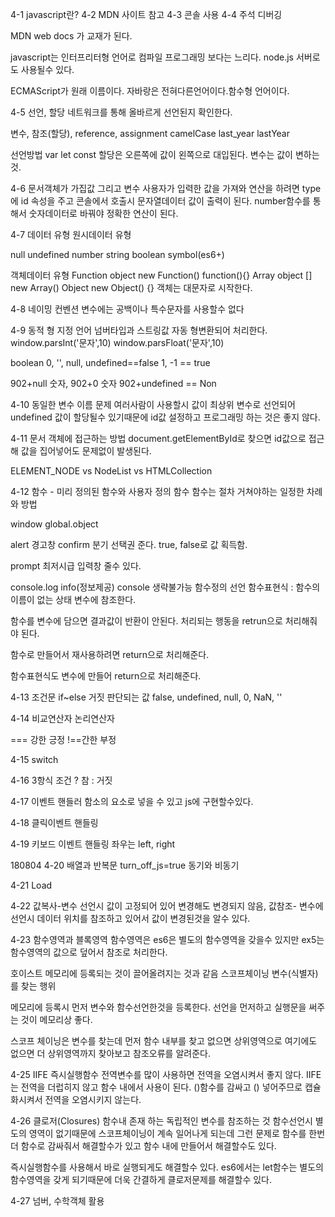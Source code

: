 4-1 javascript란?
4-2 MDN 사이트 참고
4-3 콘솔 사용
4-4 주석 디버깅

MDN web docs 가 교재가 된다.

javascript는 인터프리터형 언어로 컴파일 프로그래밍 보다는 느리다.
node.js 서버로도 사용될수 있다.

ECMAScript가 원래 이름이다.
자바랑은 전혀다른언어이다.함수형 언어이다.

4-5 선언, 할당
네트워크를 통해 올바르게 선언된지 확인한다.

변수, 참조(할당), reference, assignment
camelCase last_year lastYear

선언방법 var let const
할당은 오른쪽에 값이 왼쪽으로 대입된다.
변수는 값이 변하는것.

4-6 문서객체가 가집값 그리고 변수
사용자가 입력한 값을 가져와 연산을 하려면 
type에 id 속성을 주고 콘솔에서 호출시 문자열데이터 값이 출력이 된다. number함수를 통해서 숫자데이터로 바꿔야 정확한 연산이 된다.

4-7 데이터 유형
원시데이터 유형

null
undefined
number
string
boolean
symbol(es6+)

객체데이터 유형
Function object
new Function()
function(){}
Array object
[]
new Array()
Object
new Object()
{}
객체는 대문자로 시작한다.


4-8 네이밍 컨벤션
변수에는 공백이나 특수문자를 사용할수 없다

4-9 동적 형 지정 언어
넘버타입과 스트링값 자동 형변환되어 처리한다.
window.parsInt('문자',10)
window.parsFloat('문자',10)

boolean 0, '', null, undefined==false 1, -1 == true

902+null 숫자, 902+0 숫자 902+undefined == Non

4-10 동일한 변수 이름 문제
여러사람이 사용할시 값이 최상위 변수로 선언되어 undefined 값이 할당될수 있기때문에 id값 설정하고 프로그래밍 하는 것은 좋지 않다. 

4-11 문서 객체에 접근하는 방법
document.getElementById로 찾으면 id값으로 접근해 값을 집어넣어도 문제없이 발생된다.

ELEMENT_NODE vs NodeList vs HTMLCollection

4-12 함수 - 미리 정의된 함수와 사용자 정의 함수
함수는 절차 거쳐야하는 일정한 차례와 방법

window global.object

alert 경고창 confirm 분기 선택권 준다. true, false로 값 획득함.

prompt 최저시급 입력창 줄수 있다.

console.log info(정보제공)
console 생략불가능
함수정의 선언
함수표현식 : 함수의 이름이 없는 상태 변수에 참조한다.

함수를 변수에 담으면 결과값이 반환이 안된다. 
처리되는 행동을 retrun으로 처리해줘야 된다.

함수로 만들어서 재사용하려면 return으로 처리해준다.

함수표현식도 변수에 만들어 return으로 처리해준다.

4-13
조건문 if~else
거짓 판단되는 값
false, undefined, null, 0, NaN, ''

4-14
비교연산자 논리연산자

=== 강한 긍정 !==간한 부정


4-15
switch

4-16
3항식
조건 ? 참 : 거짓

4-17
이벤트 핸들러 함소의 요소로 넣을 수 있고 js에 구현할수있다.

4-18 클릭이벤트 핸들링

4-19 키보드 이벤트 핸들링
좌우는  left, right 

180804
4-20 배열과 반복문
turn_off_js=true
동기와 비동기

4-21 Load

4-22
값복사-변수 선언시 값이 고정되어 있어 변경해도 변경되지 않음, 값참조- 변수에 선언시 데이터 위치를 참조하고 있어서 값이 변경된것을 알수 있다.

4-23
함수영역과 블록영역
함수영역은 es6은 별도의 함수영역을 갖을수 있지만 ex5는 함수영역의 값으로 덮어서 참조로 처리한다.

호이스트 메모리에 등록되는 것이 끌어올려지는 것과 같음
스코프체이닝 변수(식별자)를 찾는 행위

메모리에 등록시 먼저 변수와 함수선언한것을 등록한다.
선언을 먼저하고 실행문을 써주는 것이 메모리상 좋다.

스코프 체이닝은 변수를 찾는데 먼저 함수 내부를 찾고 없으면 상위영역으로 여기에도 없으면 더 상위영역까지 찾아보고 참조오류를 알려준다.

4-25
IIFE 즉시실행함수
전역변수를 많이 사용하면 전역을 오염시켜서 좋지 않다.
IIFE는 전역을 더럽히지 않고 함수 내에서 사용이 된다.
()함수를 감싸고 () 넣어주므로 캡슐화시켜서 전역을 오염시키지 않는다.

4-26
클로저(Closures)
함수내 존재 하는 독립적인 변수를 참조하는 것
함수선언시 별도의 영역이 없기때문에 스코프체이닝이 계속 일어나게 되는데 그런 문제로 함수를 한번 더 함수로 감싸줘서 해결할수가 있고 함수 내에 만들어서 해결할수도 있다.

즉시실행함수를 사용해서 바로 실행되게도 해결할수 있다.
es6에서는 let함수는 별도의 함수영역을 갖게 되기때문에 더욱 간결하게 클로저문제를 해결할수 있다.

4-27 넘버, 수학객체 활용


